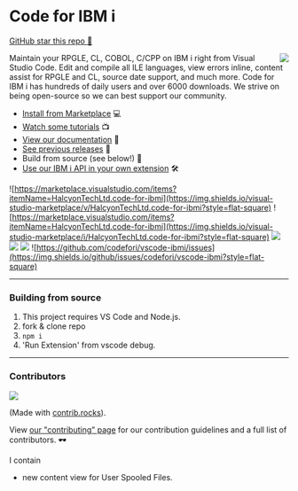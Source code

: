 # Code for IBM i

[GitHub star this repo 🌟](https://github.com/codefori/vscode-ibmi)

<img src="./icon.png" align="right">

Maintain your RPGLE, CL, COBOL, C/CPP on IBM i right from Visual Studio Code. Edit and compile all ILE languages, view errors inline, content assist for RPGLE and CL, source date support, and much more. Code for IBM i has hundreds of daily users and over 6000 downloads. We strive on being open-source so we can best support our community.

* [Install from Marketplace](https://marketplace.visualstudio.com/items?itemName=HalcyonTechLtd.code-for-ibmi) 💻
* [Watch some tutorials](https://www.youtube.com/playlist?list=PLNl31cqBafCp-ml8WqPeriHWLD1bkg7KL) 📺
* [View our documentation](https://codefori.github.io/docs/#/) 📘
* [See previous releases](https://github.com/codefori/vscode-ibmi/releases) 🔎
* Build from source (see below!) 🔨
* [Use our IBM i API in your own extension](https://codefori.github.io/docs/#/pages/api/extending) 🛠

![https://marketplace.visualstudio.com/items?itemName=HalcyonTechLtd.code-for-ibmi](https://img.shields.io/visual-studio-marketplace/v/HalcyonTechLtd.code-for-ibmi?style=flat-square) 
![https://marketplace.visualstudio.com/items?itemName=HalcyonTechLtd.code-for-ibmi](https://img.shields.io/visual-studio-marketplace/i/HalcyonTechLtd.code-for-ibmi?style=flat-square) 
![](https://img.shields.io/visual-studio-marketplace/r/HalcyonTechLtd.code-for-ibmi?style=flat-square) 
![](https://img.shields.io/github/contributors/codefori/vscode-ibmi?style=flat-square) 
![](https://img.shields.io/github/issues-pr/codefori/vscode-ibmi?style=flat-square) 
![https://github.com/codefori/vscode-ibmi/issues](https://img.shields.io/github/issues/codefori/vscode-ibmi?style=flat-square)

---

### Building from source

1. This project requires VS Code and Node.js.
2. fork & clone repo
3. `npm i`
4. 'Run Extension' from vscode debug.

---

### Contributors

<a href="https://github.com/codefori/vscode-ibmi/graphs/contributors">
  <img src="https://contrib.rocks/image?repo=codefori/vscode-ibmi" />
</a>

(Made with [contrib.rocks](https://contrib.rocks)).

View [our "contributing" page](CONTRIBUTING.md) for our contribution guidelines and a full list of contributors.  🕶️

I contain 
- new content view for User Spooled Files.

